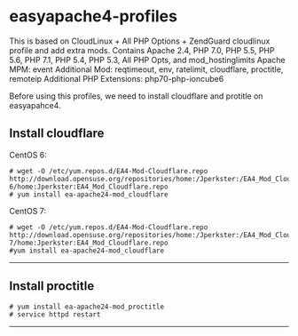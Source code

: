 easyapache4-profiles
=============
This is based on CloudLinux + All PHP Options + ZendGuard cloudlinux profile and add extra mods.
Contains Apache 2.4, PHP 7.0, PHP 5.5, PHP 5.6, PHP 7.1, PHP 5.4, PHP 5.3, All PHP Opts, and mod_hostinglimits
Apache MPM: event 
Additional Mod: reqtimeout, env, ratelimit, cloudflare, proctitle, remoteip
Additional PHP Extensions: php70-php-ioncube6

Before using this profiles, we need to install cloudflare and protitle on easyapahce4.

Install cloudflare
-----------
CentOS 6:
```
# wget -O /etc/yum.repos.d/EA4-Mod-Cloudflare.repo http://download.opensuse.org/repositories/home:/Jperkster:/EA4_Mod_Cloudflare/CentOS-6/home:Jperkster:EA4_Mod_Cloudflare.repo
# yum install ea-apache24-mod_cloudflare
```
CentOS 7:
```
# wget -O /etc/yum.repos.d/EA4-Mod-Cloudflare.repo http://download.opensuse.org/repositories/home:/Jperkster:/EA4_Mod_Cloudflare/CentOS-7/home:Jperkster:EA4_Mod_Cloudflare.repo
#yum install ea-apache24-mod_cloudflare
```
-----------
Install proctitle
-----------
```
# yum install ea-apache24-mod_proctitle
# service httpd restart
```
-----------
